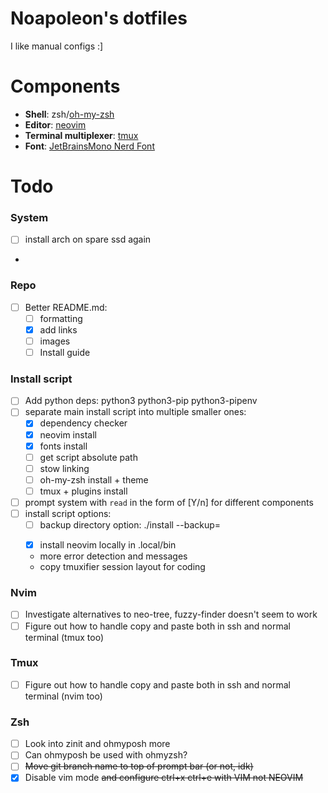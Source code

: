 # Noapoleon's dotfiles
I like manual configs :]

# Components
 - **Shell**: zsh/[oh-my-zsh](https://github.com/ohmyzsh/ohmyzsh)
 - **Editor**: [neovim](https://github.com/neovim/neovim)
 - **Terminal multiplexer**: [tmux](https://github.com/tmux/tmux)
 - **Font**: [JetBrainsMono Nerd Font](https://www.nerdfonts.com/font-downloads)

# Todo
### System
- [ ] install arch on spare ssd again
- 

### Repo
- [ ] Better README.md:
    - [ ] formatting
    - [x] add links
    - [ ] images
    - [ ] Install guide

### Install script
- [ ] Add python deps: python3 python3-pip python3-pipenv
- [ ] separate main install script into multiple smaller ones:
    - [x] dependency checker
    - [x] neovim install
    - [x] fonts install
    - [ ] get script absolute path
    - [ ] stow linking
    - [ ] oh-my-zsh install + theme
    - [ ] tmux + plugins install
- [ ] prompt system with `read` in the form of [Y/n] for different components
- [ ] install script options:
    - [ ] backup directory option: ./install --backup=<dir>
    - [x] install neovim locally in .local/bin
    - more error detection and messages
    - copy tmuxifier session layout for coding

### Nvim
- [ ] Investigate alternatives to neo-tree, fuzzy-finder doesn't seem to work
- [ ] Figure out how to handle copy and paste both in ssh and normal terminal (tmux too)

### Tmux
- [ ] Figure out how to handle copy and paste both in ssh and normal terminal (nvim too)

### Zsh
- [ ] Look into zinit and ohmyposh more
- [ ] Can ohmyposh be used with ohmyzsh?
- [ ] ~~Move git branch name to top of prompt bar (or not, idk)~~
- [x] Disable vim mode ~~and configure ctrl+x ctrl+e with VIM not NEOVIM~~
